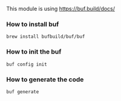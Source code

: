 This module is using https://buf.build/docs/
### How to install buf
```
brew install bufbuild/buf/buf
```

### How to init the buf
```
buf config init
```

### How to generate the code
```
buf generate
```